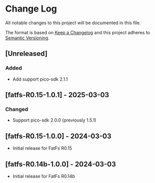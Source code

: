 # Change Log
All notable changes to this project will be documented in this file.

The format is based on [Keep a Changelog](http://keepachangelog.com/)
and this project adheres to [Semantic Versioning](http://semver.org/).

## [Unreleased]
### Added
* Add support pico-sdk 2.1.1

## [fatfs-R0.15-1.0.1] - 2025-03-03
### Changed
* Support pico-sdk 2.0.0 (previously 1.5.1)

## [fatfs-R0.15-1.0.0] - 2024-03-03
* Initial release for FatFs R0.15

## [fatfs-R0.14b-1.0.0] - 2024-03-03
* Initial release for FatFs R0.14b